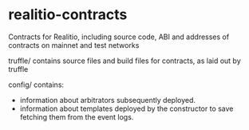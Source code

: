 # realitio-contracts
Contracts for Realitio, including source code, ABI and addresses of contracts on mainnet and test networks

truffle/ contains source files and build files for contracts, as laid out by truffle

config/ contains:
* information about arbitrators subsequently deployed.
* information about templates deployed by the constructor to save fetching them from the event logs.
